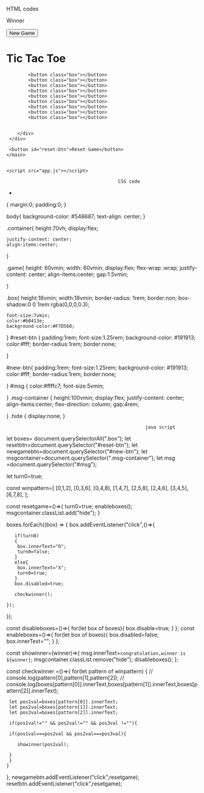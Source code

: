 HTML codes 

<!DOCTYPE html>
<html lang="en">
<head>
    <meta charset="UTF-8">
    <meta name="viewport" content="width=device-width, initial-scale=1.0">
    <title>Tic-Tac-Toe Game</title>
    <link rel="stylesheet" href="style.css">
</head>
<body>
    <div class="msg-container  hide" >
        <p id="msg">Winner</p>
        <button id="new-btn">New Game</button>
    </div>
    <main>
        <h1>Tic Tac Toe</h1>
     <div class="container">
        <div class="game">
         
            <button class="box"></button>
            <button class="box"></button>
            <button class="box"></button>
            <button class="box"></button>
            <button class="box"></button>
            <button class="box"></button>
            <button class="box"></button>
            <button class="box"></button>
            <button class="box"></button>


        </div>
     </div>

     <button id="reset-btn">Reset Game</button>
    </main>
    
        
    <script src="app.js"></script>
</body>
</html>




                                             CSS code

*
{
    margin:0;
    padding:0;
}

body{
    background-color: #548687;
    text-align: center;
}

.container{
    height:70vh;
    display:flex;
    
    justify-content: center;
    align-items:center;

   
}

.game{
    height: 60vmin;
    width: 60vmin;
    display:flex;
    flex-wrap :wrap;
    justify-content: center;
    align-items:center;
    gap:1.5vmin;

}

.box{
    height:18vmin;
    width:18vmin;
    border-radius: 1rem;
    border:non;
    box-shadow:0 0 1rem rgba(0,0,0,0.3);

    font-size:7vmin;
    color:#b0413e;
    background-color:#F7D560;
}
#reset-btn
{
    padding:1rem;
    font-size:1.25rem;
    background-color: #191913;
    color:#fff;
    border-radius:1rem;
    border:none;

}

#new-btn{
    padding:1rem;
    font-size:1.25rem;
    background-color: #191913;
    color:#fff;
    border-radius:1rem;
    border:none;

}
#msg
{
    color:#ffffc7;
    font-size:5vmin;

}
.msg-container
{
    height:100vmin;
    display:flex;
    justify-content: center;
    align-items:center;
    flex-direction: column;
    gap:4rem;
    
}
.hide
{
    display:none;
}


                                                       java script 


let boxes= document.querySelectorAll(".box");
 let resetbtn=document.querySelector("#reset-btn");
let newgamebtn=document.querySelector("#new-btn");
let msgcontainer=document.querySelector(".msg-container");
let msg =document.querySelector("#msg");


 let turn0=true;

 const winpattern=[
    [0,1,2],
    [0,3,6],
    [0,4,8],
    [1,4,7],
    [2,5,8],
    [2,4,6],
    [3,4,5],
    [6,7,8],
 ];

 const resetgame=()=>{
    turn0=true;
    enableboxes();
    msgcontainer.classList.add("hide");
 }

 boxes.forEach((box)  => {
    box.addEventListener("click",()=>{
        
       if(turn0)
       {
        box.innerText="O";
        turn0=false;
       }
       else{
        box.innerText="X";
        turn0=true;
       }
       box.disabled=true;

       checkwinner();
       
    });
 });

 const disableboxes=()=>{
    for(let box of boxes){
        box.disable=true;
    }
 };
 const enableboxes=()=>{
    for(let box of boxes){
        box.disabled=false;
        box.innerText="";
    }
 };

 const showinner=(winner)=>{
    msg.innerText=`congratulation,winner is ${winner}`;
  msgcontainer.classList.remove("hide");
   disableboxes();
};

 const checkwinner =()=>{
    for(let pattern of winpattern)
    {
    //     console.log(pattern[0],pattern[1],pattern[2]);
    //   console.log(boxes[pattern[0]].innerText,boxes[pattern[1]].innerText,boxes[pattern[2]].innerText);
    
     let pos1val=boxes[pattern[0]].innerText;
     let pos2val=boxes[pattern[1]].innerText;
     let pos3val=boxes[pattern[2]].innerText;
    
     if(pos1val!="" && pos2val!="" && pos3val !=""){

     if(pos1val===pos2val && pos2val===pos3val){
        
        showinner(pos1val);
        
     }
     }
    }
};
    newgamebtn.addEventListener("click",resetgame);
    resetbtn.addEventListener("click",resetgame);
                                                       


                                             
